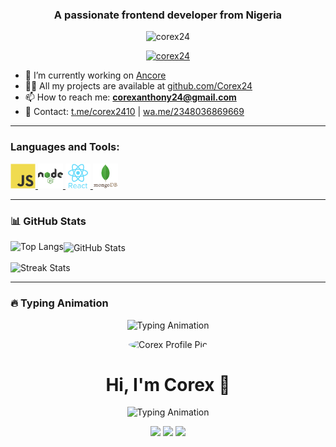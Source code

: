 <h3 align="center">A passionate frontend developer from Nigeria</h3>

<p align="center">
  <img src="https://komarev.com/ghpvc/?username=corex24&label=Profile%20views&color=0e75b6&style=flat" alt="corex24" />
</p>

<p align="center">
  <a href="https://github.com/ryo-ma/github-profile-trophy">
    <img src="https://github-profile-trophy.vercel.app/?username=corex24&theme=onedark" alt="corex24" />
  </a>
</p>

- 🔭 I’m currently working on [Ancore](https://github.com/Corex24/Ancore)
- 👨‍💻 All my projects are available at [github.com/Corex24](https://github.com/Corex24)
- 📫 How to reach me: **corexanthony24@gmail.com**
- 💬 Contact: [t.me/corex2410](https://t.me/corex2410) | [wa.me/2348036869669](https://wa.me/2348036869669)

---

<h3 align="left">Languages and Tools:</h3>
<p align="left">
  <a href="https://developer.mozilla.org/en-US/docs/Web/JavaScript" target="_blank" rel="noreferrer">
    <img src="https://raw.githubusercontent.com/devicons/devicon/master/icons/javascript/javascript-original.svg" alt="javascript" width="40" height="40"/>
  </a>
  <a href="https://nodejs.org" target="_blank" rel="noreferrer">
    <img src="https://raw.githubusercontent.com/devicons/devicon/master/icons/nodejs/nodejs-original-wordmark.svg" alt="nodejs" width="40" height="40"/>
  </a>
  <a href="https://reactjs.org/" target="_blank" rel="noreferrer">
    <img src="https://raw.githubusercontent.com/devicons/devicon/master/icons/react/react-original-wordmark.svg" alt="react" width="40" height="40"/>
  </a>
  <a href="https://www.mongodb.com/" target="_blank" rel="noreferrer">
    <img src="https://raw.githubusercontent.com/devicons/devicon/master/icons/mongodb/mongodb-original-wordmark.svg" alt="mongodb" width="40" height="40"/>
  </a>
</p>

---

### 📊 GitHub Stats

<p>
  <img align="left" src="https://github-readme-stats.vercel.app/api/top-langs?username=corex24&show_icons=true&locale=en&layout=compact&theme=radical" alt="Top Langs" />
</p>

<p>
  <img align="center" src="https://github-readme-stats.vercel.app/api?username=corex24&show_icons=true&locale=en&theme=radical" alt="GitHub Stats" />
</p>

<p>
  <img align="center" src="https://github-readme-streak-stats.herokuapp.com/?user=corex24&theme=radical" alt="Streak Stats" />
</p>

---

### 🔥 Typing Animation
<p align="center">
  <img src="https://readme-typing-svg.herokuapp.com?font=Fira+Code&weight=600&size=22&pause=1000&color=36BCF7&center=true&vCenter=true&width=440&lines=Creator+of+Ancore;Full-stack+Developer;Bot+Architect+with+💙;Dark+UI+Lover+🔥" alt="Typing Animation">
</p>
<p align="center">
  <img src="https://github.com/Corex24.png" width="140" style="border-radius: 50%;" alt="Corex Profile Pic">
</p>

<h1 align="center">Hi, I'm Corex 👋</h1>

<p align="center">
  <img src="https://readme-typing-svg.herokuapp.com?font=Fira+Code&weight=600&size=22&pause=1000&color=36BCF7&center=true&vCenter=true&width=440&lines=Creator+of+Ancore;Full-stack+Developer;Bot+Architect+with+💙;Dark+UI+Lover+🔥" alt="Typing Animation">
</p>

<p align="center">
  <a href="https://wa.me/2348036869669"><img src="https://img.shields.io/badge/WhatsApp-25D366?style=for-the-badge&logo=whatsapp&logoColor=white"/></a>
  <a href="https://t.me/corex2410"><img src="https://img.shields.io/badge/Telegram-2CA5E0?style=for-the-badge&logo=telegram&logoColor=white"/></a>
  <a href="https://x.com/corex2410"><img src="https://img.shields.io/badge/X-%23000000.svg?style=for-the-badge&logo=X&logoColor=white"/></a>
</p>
